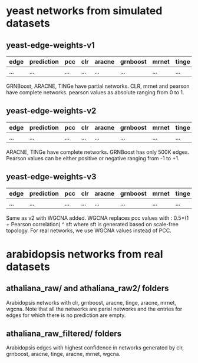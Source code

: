 
yeast networks from simulated datasets
========================

yeast-edge-weights-v1
---

| edge | prediction | pcc | clr | aracne | grnboost | mrnet | tinge |
|------|------------|-----|-----|--------|----------|-------|-------|
| ...  | ...        | ... | ... | ...    | ...      | ...   | ...   |

GRNBoost, ARACNE, TINGe have partial networks.
CLR, mrnet and pearson have complete networks. 
pearson values as absolute ranging from 0 to 1.

yeast-edge-weights-v2
---

| edge | prediction | pcc | clr | aracne | grnboost | mrnet | tinge |
|------|------------|-----|-----|--------|----------|-------|-------|
| ...  | ...        | ... | ... | ...    | ...      | ...   | ...   |


ARACNE, TINGe have complete networks. GRNBoost has only 500K edges.
Pearson values can be either positive or negative ranging from -1 to +1.


yeast-edge-weights-v3
---

| edge | prediction | pcc | clr | aracne | grnboost | mrnet | tinge | wgcna |
|------|------------|-----|-----|--------|----------|-------|-------|-------|
| ...  | ...        | ... | ... | ...    | ...      | ...   | ...   | ...   |

Same as v2 with WGCNA added.
WGCNA replaces pcc values with : 0.5*(1 + Pearson correlation) ^ sft
where sft is generated based on scale-free topology.
For real networks, we use WGCNA values instead of PCC.



arabidopsis networks from real datasets
========================

athaliana_raw/ and athaliana_raw2/ folders
---
Arabidopsis networks with clr, grnboost, aracne, tinge, aracne, mrnet, wgcna.
Note that all the networks are parial networks and the entries for edges 
for which there is  no prediction are empty. 


athaliana_raw_filtered/ folders
---
Arabidopsis edges with highest confidence in networks generated by 
clr, grnboost, aracne, tinge, aracne, mrnet, wgcna.

